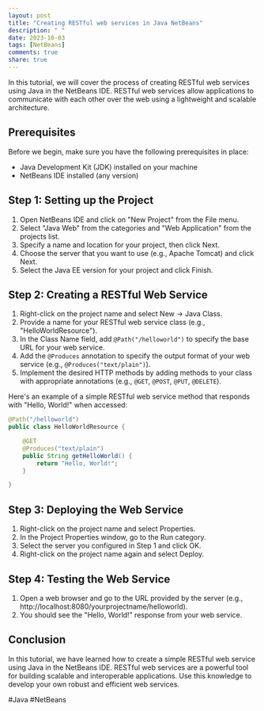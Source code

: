 ```yaml
---
layout: post
title: "Creating RESTful web services in Java NetBeans"
description: " "
date: 2023-10-03
tags: [NetBeans]
comments: true
share: true
---
```


In this tutorial, we will cover the process of creating RESTful web services using Java in the NetBeans IDE. RESTful web services allow applications to communicate with each other over the web using a lightweight and scalable architecture.

## Prerequisites
Before we begin, make sure you have the following prerequisites in place:

- Java Development Kit (JDK) installed on your machine
- NetBeans IDE installed (any version)

## Step 1: Setting up the Project
1. Open NetBeans IDE and click on "New Project" from the File menu.
2. Select "Java Web" from the categories and "Web Application" from the projects list.
3. Specify a name and location for your project, then click Next.
4. Choose the server that you want to use (e.g., Apache Tomcat) and click Next.
5. Select the Java EE version for your project and click Finish.

## Step 2: Creating a RESTful Web Service
1. Right-click on the project name and select New -> Java Class.
2. Provide a name for your RESTful web service class (e.g., "HelloWorldResource").
3. In the Class Name field, add `@Path("/helloworld")` to specify the base URL for your web service.
4. Add the `@Produces` annotation to specify the output format of your web service (e.g., `@Produces("text/plain")`).
5. Implement the desired HTTP methods by adding methods to your class with appropriate annotations (e.g., `@GET`, `@POST`, `@PUT`, `@DELETE`).

Here's an example of a simple RESTful web service method that responds with "Hello, World!" when accessed:

```java
@Path("/helloworld")
public class HelloWorldResource {

    @GET
    @Produces("text/plain")
    public String getHelloWorld() {
        return "Hello, World!";
    }

}
```

## Step 3: Deploying the Web Service
1. Right-click on the project name and select Properties.
2. In the Project Properties window, go to the Run category.
3. Select the server you configured in Step 1 and click OK.
4. Right-click on the project name again and select Deploy.

## Step 4: Testing the Web Service
1. Open a web browser and go to the URL provided by the server (e.g., http://localhost:8080/yourprojectname/helloworld).
2. You should see the "Hello, World!" response from your web service.

## Conclusion
In this tutorial, we have learned how to create a simple RESTful web service using Java in the NetBeans IDE. RESTful web services are a powerful tool for building scalable and interoperable applications. Use this knowledge to develop your own robust and efficient web services.

#Java #NetBeans